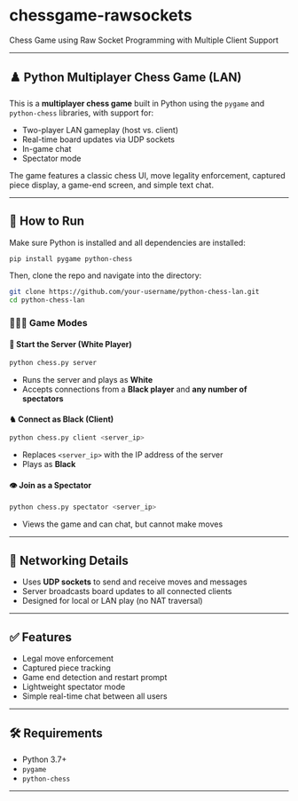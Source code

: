 # chessgame-rawsockets
Chess Game using Raw Socket Programming with Multiple Client Support

---

## ♟️ Python Multiplayer Chess Game (LAN)

This is a **multiplayer chess game** built in Python using the `pygame` and `python-chess` libraries, with support for:

- Two-player LAN gameplay (host vs. client)
- Real-time board updates via UDP sockets
- In-game chat
- Spectator mode

The game features a classic chess UI, move legality enforcement, captured piece display, a game-end screen, and simple text chat.

---

## 🚀 How to Run

Make sure Python is installed and all dependencies are installed:

```bash
pip install pygame python-chess
```

Then, clone the repo and navigate into the directory:

```bash
git clone https://github.com/your-username/python-chess-lan.git
cd python-chess-lan
```

### 🧑‍🤝‍🧑 Game Modes

#### 🏁 Start the Server (White Player)

```bash
python chess.py server
```

- Runs the server and plays as **White**
- Accepts connections from a **Black player** and **any number of spectators**

#### ♞ Connect as Black (Client)

```bash
python chess.py client <server_ip>
```

- Replaces `<server_ip>` with the IP address of the server
- Plays as **Black**

#### 👁 Join as a Spectator

```bash
python chess.py spectator <server_ip>
```

- Views the game and can chat, but cannot make moves

---

## 📡 Networking Details

- Uses **UDP sockets** to send and receive moves and messages
- Server broadcasts board updates to all connected clients
- Designed for local or LAN play (no NAT traversal)

---

## ✅ Features

- Legal move enforcement
- Captured piece tracking
- Game end detection and restart prompt
- Lightweight spectator mode
- Simple real-time chat between all users

---

## 🛠 Requirements

- Python 3.7+
- `pygame`
- `python-chess`

---
